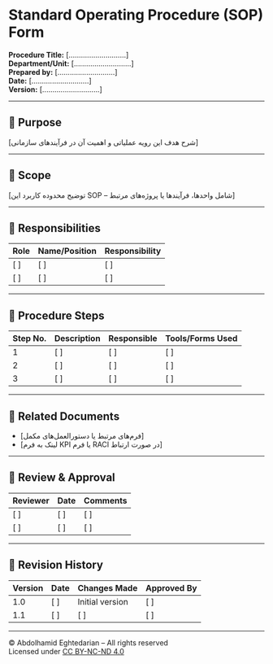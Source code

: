 # Standard Operating Procedure (SOP) Form  
**Procedure Title:** [............................]  
**Department/Unit:** [............................]  
**Prepared by:** [............................]  
**Date:** [............................]  
**Version:** [............................]  

---

## 🔹 Purpose

[شرح هدف این رویه عملیاتی و اهمیت آن در فرآیندهای سازمانی]

---

## 🔹 Scope

[توضیح محدوده کاربرد این SOP – شامل واحدها، فرآیندها یا پروژه‌های مرتبط]

---

## 🔹 Responsibilities

| Role | Name/Position | Responsibility |
|------|----------------|----------------|
| [  ] | [  ]           | [  ]           |
| [  ] | [  ]           | [  ]           |

---

## 🔹 Procedure Steps

| Step No. | Description | Responsible | Tools/Forms Used |
|----------|-------------|-------------|------------------|
| 1        | [  ]         | [  ]         | [  ]             |
| 2        | [  ]         | [  ]         | [  ]             |
| 3        | [  ]         | [  ]         | [  ]             |

---

## 🔹 Related Documents

- [فرم‌های مرتبط یا دستورالعمل‌های مکمل]  
- [لینک به فرم KPI یا فرم RACI در صورت ارتباط]

---

## 🔹 Review & Approval

| Reviewer | Date | Comments |
|----------|------|----------|
| [  ]     | [  ] | [  ]     |
| [  ]     | [  ] | [  ]     |

---

## 🔹 Revision History

| Version | Date | Changes Made | Approved By |
|---------|------|---------------|-------------|
| 1.0     | [  ] | Initial version | [  ]       |
| 1.1     | [  ] | [  ]            | [  ]       |

---

© Abdolhamid Eghtedarian – All rights reserved  
Licensed under [CC BY-NC-ND 4.0](https://creativecommons.org/licenses/by-nc-nd/4.0/)
